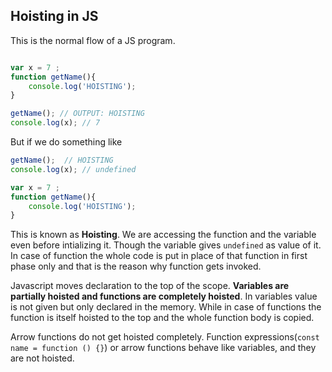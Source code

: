 ## Hoisting in JS

This is the normal flow of a JS program.
```js

var x = 7 ;
function getName(){
    console.log('HOISTING');
}

getName(); // OUTPUT: HOISTING
console.log(x); // 7
```

But if we do something like 
```js
getName();  // HOISTING
console.log(x); // undefined

var x = 7 ;
function getName(){
    console.log('HOISTING');
}

```
This is known as **Hoisting**. We are accessing the function and the variable even before intializing it. Though the variable gives ``undefined`` as value of it. In case of function the whole code is put in place of that function in first phase only and that is the reason why function gets invoked. 

Javascript moves declaration to the top of the scope. **Variables are partially hoisted and functions are completely hoisted**. In variables value is not given but only declared in the memory. While in case of functions the function is itself hoisted to the top and the whole function body is copied. 

Arrow functions do not get hoisted completely. Function expressions(``const name = function () {}``) or arrow functions behave like variables, and they are not hoisted. 
